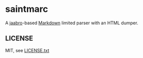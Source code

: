 
# saintmarc

A [jaabro](https://github.com/jmettraux/jaabro)-based [Markdown](https://en.wikipedia.org/wiki/Markdown) limited parser with an HTML dumper.


## LICENSE

MIT, see [LICENSE.txt](LICENSE.txt)

